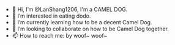 - 👋 Hi, I’m @LanShang1206, I'm a CAMEL DOG.
- 👀 I’m interested in eating dodo.
- 🌱 I’m currently learning how to be a decent Camel Dog.
- 💞️ I’m looking to collaborate on how to be Camel Dog together.
- 📫 How to reach me: by woof~ woof~

<!---
LanShang1206/LanShang1206 is a ✨ special ✨ repository because its `README.md` (this file) appears on your GitHub profile.
You can click the Preview link to take a look at your changes.
--->
